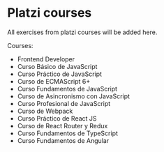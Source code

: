 # Platzi courses

All exercises from platzi courses will be added here. 

Courses: 
- Frontend Developer
- Curso Básico de JavaScript
- Curso Práctico de JavaScript
- Curso de ECMAScript 6+
- Curso Fundamentos de JavaScript
- Curso de Asincronismo con JavaScript
- Curso Profesional de JavaScript
- Curso de Webpack
- Curso Práctico de React JS 
- Curso de React Router y Redux
- Curso Fundamentos de TypeScript
- Curso Fundamentos de Angular
